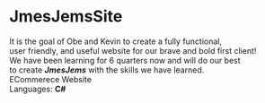 # JmesJemsSite
It is the goal of Obe and Kevin to create a fully functional,   
user friendly, and useful website for our brave and bold first client!  
We have been learning for 6 quarters now and will do our best  
to create ***JmesJems*** with the skills we have learned.   
ECommerece Website  
Languages: **C#**

